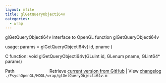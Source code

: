 ```yaml
---
layout: mfile
title: glGetQueryObjecti64v
categories:
  - wrap
---
```


glGetQueryObjecti64v  Interface to OpenGL function glGetQueryObjecti64v

usage:  params = glGetQueryObjecti64v\( id, pname \)

C function:  void glGetQueryObjecti64v\(GLuint id, GLenum pname, GLint64\* params\)


<div class="code_header" style="text-align:right;">
  <span style="float:left;">Path&nbsp;&nbsp;</span> <span class="counter">Retrieve <a href=
  "https://raw.github.com/Psychtoolbox-3/Psychtoolbox-3/beta/./PsychOpenGL/MOGL/wrap/glGetQueryObjecti64v.m">current version from GitHub</a> | View <a href=
  "https://github.com/Psychtoolbox-3/Psychtoolbox-3/commits/beta/./PsychOpenGL/MOGL/wrap/glGetQueryObjecti64v.m">changelog</a></span>
</div>
<div class="code">
  <code>./PsychOpenGL/MOGL/wrap/glGetQueryObjecti64v.m</code>
</div>
